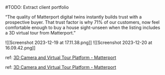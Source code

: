 
#TODO: Extract client portfolio

“The quality of Matterport digital twins instantly builds trust with a prospective buyer. That trust factor is why 71% of our customers, now feel comfortable enough to buy a house sight-unseen when the listing includes a 3D virtual tour from Matterport.”

![[Screenshot 2023-12-19 at 17.11.38.png]]
![[Screenshot 2023-12-20 at 16.09.42.png]]


ref: [3D Camera and Virtual Tour Platform - Matterport](https://try.matterport.com/vt-en/?utm_source=google&utm_campaign=EN_EMEA_EU_Brand&utm_medium=ppc&utm_content=EN_EMEA_UK_Brand-matterport&utm_term=matterport&matchtype=b&device=c&gad_source=1&gclid=Cj0KCQiAm4WsBhCiARIsAEJIEzUbG1u9-X-NH1FXyi_HBVGvqDmpkq8Qt6X-KI-FUhFLZiVtp-CIqfIaAuCoEALw_wcB)

ref: [3D Camera and Virtual Tour Platform - Matterport](https://go.matterport.com/RRE_EN_2023.html?utm_source=google&utm_campaign=EN_EMEA_EU_Brand&utm_medium=ppc&utm_content=EN_EMEA_UK_Brand-buy-matterport&utm_term=buy%20matterport&matchtype=p&device=c&gad_source=1&gclid=CjwKCAiAvoqsBhB9EiwA9XTWGe7rwSiVxazEjoeiKxIOQ-fKEwgg0oT-P67hKCWYrlXNf1CeCjrKGBoC4soQAvD_BwE)

